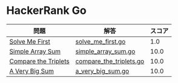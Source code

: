 # HackerRank Go

| 問題 | 解答 | スコア |
| ---- | ---- | ------ |
| [Solve Me First](https://www.hackerrank.com/challenges/solve-me-first/problem?isFullScreen=true) | [solve_me_first.go](solve_me_first.go) | 1.0 |
| [Simple Array Sum](https://www.hackerrank.com/challenges/simple-array-sum/problem?isFullScreen=true) | [simple_array_sum.go](simple_array_sum.go) | 10.0 |
| [Compare the Triplets](https://www.hackerrank.com/challenges/compare-the-triplets/problem?isFullScreen=true) | [compare_the_triplets.go](compare_the_triplets.go) | 10.0 |
| [A Very Big Sum](https://www.hackerrank.com/challenges/a-very-big-sum/problem?isFullScreen=true) | [a_very_big_sum.go](a_very_big_sum.go) | 10.0 |

